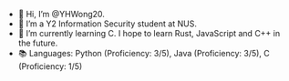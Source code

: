 - 👋 Hi, I’m @YHWong20.
- 👀 I’m a Y2 Information Security student at NUS.
- 🌱 I’m currently learning C. I hope to learn Rust, JavaScript and C++ in the future.
- 📚 Languages: Python (Proficiency: 3/5), Java (Proficiency: 3/5), C (Proficiency: 1/5)

<!---
YHWong20/YHWong20 is a ✨ special ✨ repository because its `README.md` (this file) appears on your GitHub profile.
You can click the Preview link to take a look at your changes.
--->
